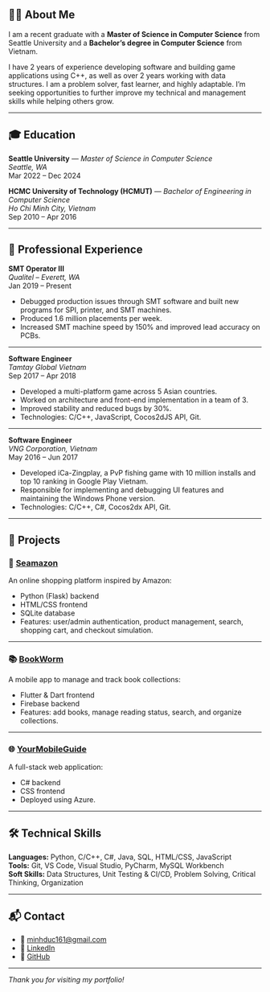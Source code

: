 

## 🧑‍💻 About Me

I am a recent graduate with a **Master of Science in Computer Science** from Seattle University and a **Bachelor’s degree in Computer Science** from Vietnam.  

I have 2 years of experience developing software and building game applications using C++, as well as over 2 years working with data structures. I am a problem solver, fast learner, and highly adaptable. I’m seeking opportunities to further improve my technical and management skills while helping others grow.

---

## 🎓 Education

**Seattle University** — *Master of Science in Computer Science*  
*Seattle, WA*  
Mar 2022 – Dec 2024

**HCMC University of Technology (HCMUT)** — *Bachelor of Engineering in Computer Science*  
*Ho Chi Minh City, Vietnam*  
Sep 2010 – Apr 2016

---

## 💼 Professional Experience

**SMT Operator III**  
*Qualitel – Everett, WA*  
Jan 2019 – Present

- Debugged production issues through SMT software and built new programs for SPI, printer, and SMT machines.
- Produced 1.6 million placements per week.
- Increased SMT machine speed by 150% and improved lead accuracy on PCBs.

---

**Software Engineer**  
*Tamtay Global Vietnam*  
Sep 2017 – Apr 2018

- Developed a multi-platform game across 5 Asian countries.
- Worked on architecture and front-end implementation in a team of 3.
- Improved stability and reduced bugs by 30%.
- Technologies: C/C++, JavaScript, Cocos2dJS API, Git.

---

**Software Engineer**  
*VNG Corporation, Vietnam*  
May 2016 – Jun 2017

- Developed iCa-Zingplay, a PvP fishing game with 10 million installs and top 10 ranking in Google Play Vietnam.
- Responsible for implementing and debugging UI features and maintaining the Windows Phone version.
- Technologies: C/C++, C#, Cocos2dx API, Git.

---

## 🚀 Projects

### 📘 [Seamazon](https://github.com/minhlamvn/Seamazon)
An online shopping platform inspired by Amazon:
- Python (Flask) backend
- HTML/CSS frontend
- SQLite database
- Features: user/admin authentication, product management, search, shopping cart, and checkout simulation.

---

### 📚 [BookWorm](https://github.com/minhlamvn/Bookworm)
A mobile app to manage and track book collections:
- Flutter & Dart frontend
- Firebase backend
- Features: add books, manage reading status, search, and organize collections.

---

### 🌐 [YourMobileGuide](https://github.com/minhlamvn/YourMobileGuide)
A full-stack web application:
- C# backend
- CSS frontend
- Deployed using Azure.

---

## 🛠️ Technical Skills

**Languages:** Python, C/C++, C#, Java, SQL, HTML/CSS, JavaScript  
**Tools:** Git, VS Code, Visual Studio, PyCharm, MySQL Workbench  
**Soft Skills:** Data Structures, Unit Testing & CI/CD, Problem Solving, Critical Thinking, Organization

---

## 📬 Contact

- 📧 [minhduc161@gmail.com](mailto:minhduc161@gmail.com)
- 💼 [LinkedIn](https://linkedin.com/in/minhDLam)
- 🐙 [GitHub](https://github.com/minhlamvn)

---

_Thank you for visiting my portfolio!_

